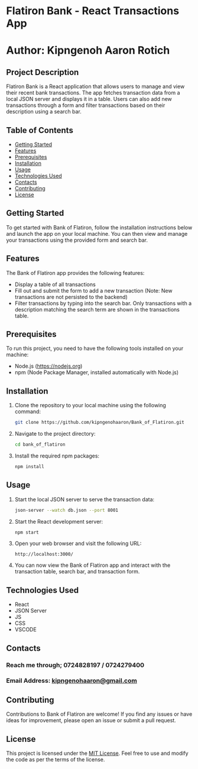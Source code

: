 # Flatiron Bank - React Transactions App

# Author: Kipngenoh Aaron Rotich

## Project Description

Flatiron Bank is a React application that allows users to manage and view their recent bank transactions. The app fetches transaction data from a local JSON server and displays it in a table. Users can also add new transactions through a form and filter transactions based on their description using a search bar.

## Table of Contents

- [Getting Started](#getting-started)
- [Features](#features)
- [Prerequisites](#prerequisites)
- [Installation](#installation)
- [Usage](#usage)
- [Technologies Used](#technologies-used)
- [Contacts](#contacts)
- [Contributing](#contributing)
- [License](#license)

## Getting Started

To get started with Bank of Flatiron, follow the installation instructions below and launch the app on your local machine. You can then view and manage your transactions using the provided form and search bar.

## Features

The Bank of Flatiron app provides the following features:

- Display a table of all transactions
- Fill out and submit the form to add a new transaction (Note: New transactions are not persisted to the backend)
- Filter transactions by typing into the search bar. Only transactions with a description matching the search term are shown in the transactions table.

## Prerequisites

To run this project, you need to have the following tools installed on your machine:

- Node.js (https://nodejs.org)
- npm (Node Package Manager, installed automatically with Node.js)

## Installation

1. Clone the repository to your local machine using the following command:

   ```bash
   git clone https://github.com/kipngenohaaron/Bank_of_Flatiron.git
   ```

2. Navigate to the project directory:

   ```bash
   cd bank_of_flatiron
   ```

3. Install the required npm packages:

   ```bash
   npm install
   ```

## Usage

1. Start the local JSON server to serve the transaction data:

   ```bash
   json-server --watch db.json --port 8001
   ```

2. Start the React development server:

   ```bash
   npm start
   ```

3. Open your web browser and visit the following URL:

   ```plaintext
   http://localhost:3000/
   ```

4. You can now view the Bank of Flatiron app and interact with the transaction table, search bar, and transaction form.

## Technologies Used

- React
- JSON Server
- JS
- CSS
- VSCODE

## Contacts
### Reach me through; 0724828197 / 0724279400 
### Email Address: kipngenohaaron@gmail.com

## Contributing

Contributions to Bank of Flatiron are welcome! If you find any issues or have ideas for improvement, please open an issue or submit a pull request.

## License

This project is licensed under the [MIT License](LICENSE). Feel free to use and modify the code as per the terms of the license.